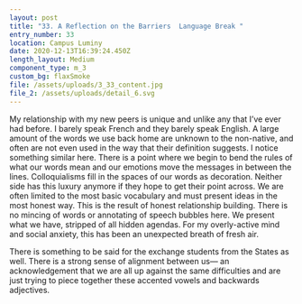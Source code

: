 ```yaml
---
layout: post
title: "33. A Reflection on the Barriers  Language Break "
entry_number: 33
location: Campus Luminy
date: 2020-12-13T16:39:24.450Z
length_layout: Medium
component_type: m_3
custom_bg: flaxSmoke
file: /assets/uploads/3_33_content.jpg
file_2: /assets/uploads/detail_6.svg
---
```

My relationship with my new peers is unique and unlike any that I’ve ever had before. I barely speak French and they barely speak English. A large amount of the words we use back home are unknown to the non-native, and often are not even used in the way that their definition suggests. I notice something similar here. There is a point where we begin to bend the rules of what our words mean and our emotions move the messages in between the lines. Colloquialisms fill in the spaces of our words as decoration. Neither side has this luxury anymore if they hope to get their point across. We are often limited to the most basic vocabulary and must present ideas in the most honest way. This is the result of honest relationship building. There is no mincing of words or annotating of speech bubbles here. We present what we have, stripped of all hidden agendas. For my overly-active mind and social anxiety, this has been an unexpected breath of fresh air. 

There is something to be said for the exchange students from the States as well. There is a strong sense of alignment between us— an acknowledgement that we are all up against the same difficulties and are just trying to piece together these accented vowels and backwards adjectives.